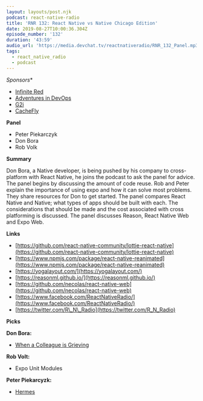 ```yaml
---
layout: layouts/post.njk
podcast: react-native-radio
title: 'RNR 132: React Native vs Native Chicago Edition'
date: 2019-08-27T10:00:36.304Z
episode_number: '132'
duration: '43:59'
audio_url: 'https://media.devchat.tv/reactnativeradio/RNR_132_Panel.mp3'
tags:
  - react_native_radio
  - podcast
---
```

*Sponsors**

- [Infinite Red](http://radio.infinite.red/)
- [Adventures in DevOps](https://devchat.tv/adventures-in-devops/)
- [G2i](https://www.g2i.co/?utm_source=React_Native_Radio&amp;utm_medium=Podcast)
- [CacheFly](https://www.cachefly.com/)

**Panel**

- Peter Piekarczyk
- Don Bora
- Rob Volk

**Summary**

Don Bora, a Native developer, is being pushed by his company to cross-platform with React Native, he joins the podcast to ask the panel for advice. The panel begins by discussing the amount of code reuse. Rob and Peter explain the importance of using expo and how it can solve most problems. They share resources for Don to get started. The panel compares React Native and Native; what types of apps should be built with each. The considerations that should be made and the cost associated with cross platforming is discussed. The panel discusses Reason, React Native Web and Expo Web.

**Links**

- [https://github.com/react-native-community/lottie-react-native](https://github.com/react-native-community/lottie-react-native)
- [https://www.npmjs.com/package/react-native-reanimated](https://www.npmjs.com/package/react-native-reanimated)
- [https://yogalayout.com/](https://yogalayout.com/)
- [https://reasonml.github.io/](https://reasonml.github.io/)
- [https://github.com/necolas/react-native-web](https://github.com/necolas/react-native-web)
- [https://www.facebook.com/ReactNativeRadio/](https://www.facebook.com/ReactNativeRadio/)
- [https://twitter.com/R\_N\_Radio](https://twitter.com/R_N_Radio)

**Picks**

**Don Bora:**

- [When a Colleague is Grieving](https://hbr.org/2019/07/when-a-colleague-is-grieving)

**Rob Volt:**

- Expo Unit Modules

**Peter Piekarcyzk:**

- [Hermes](https://facebook.github.io/react-native/blog/2019/07/17/hermes)
